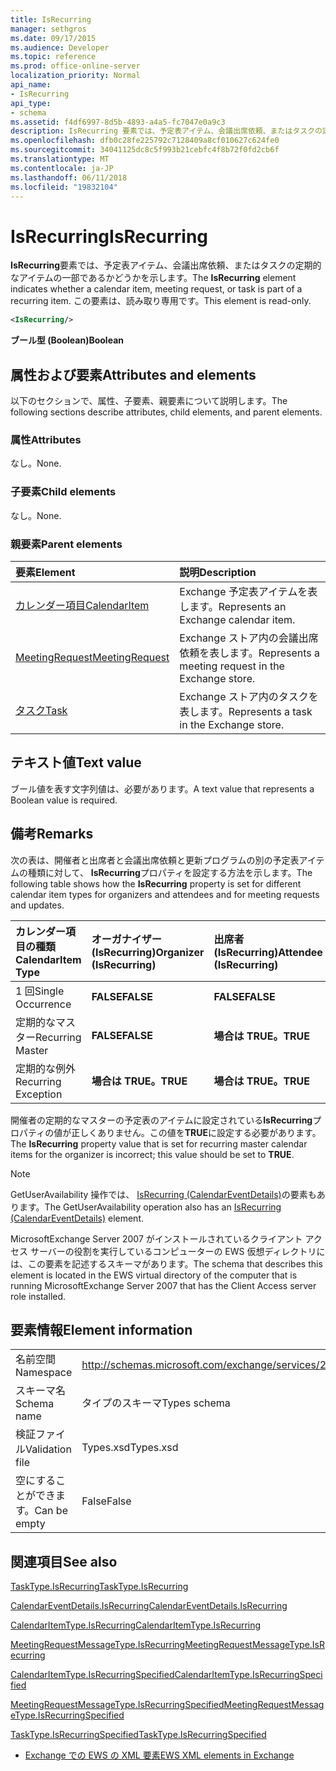 ```yaml
---
title: IsRecurring
manager: sethgros
ms.date: 09/17/2015
ms.audience: Developer
ms.topic: reference
ms.prod: office-online-server
localization_priority: Normal
api_name:
- IsRecurring
api_type:
- schema
ms.assetid: f4df6997-8d5b-4893-a4a5-fc7047e0a9c3
description: IsRecurring 要素では、予定表アイテム、会議出席依頼、またはタスクの定期的なアイテムの一部であるかどうかを示します。 この要素は、読み取り専用です。
ms.openlocfilehash: dfb0c28fe225792c7128409a8cf010627c624fe0
ms.sourcegitcommit: 34041125dc8c5f993b21cebfc4f8b72f0fd2cb6f
ms.translationtype: MT
ms.contentlocale: ja-JP
ms.lasthandoff: 06/11/2018
ms.locfileid: "19832104"
---
```

# <a name="isrecurring"></a><span data-ttu-id="4eba4-104">IsRecurring</span><span class="sxs-lookup"><span data-stu-id="4eba4-104">IsRecurring</span></span>

<span data-ttu-id="4eba4-105">**IsRecurring**要素では、予定表アイテム、会議出席依頼、またはタスクの定期的なアイテムの一部であるかどうかを示します。</span><span class="sxs-lookup"><span data-stu-id="4eba4-105">The **IsRecurring** element indicates whether a calendar item, meeting request, or task is part of a recurring item.</span></span> <span data-ttu-id="4eba4-106">この要素は、読み取り専用です。</span><span class="sxs-lookup"><span data-stu-id="4eba4-106">This element is read-only.</span></span> 
  
```xml
<IsRecurring/>
```

 <span data-ttu-id="4eba4-107">**ブール型 (Boolean)**</span><span class="sxs-lookup"><span data-stu-id="4eba4-107">**Boolean**</span></span>
## <a name="attributes-and-elements"></a><span data-ttu-id="4eba4-108">属性および要素</span><span class="sxs-lookup"><span data-stu-id="4eba4-108">Attributes and elements</span></span>

<span data-ttu-id="4eba4-109">以下のセクションで、属性、子要素、親要素について説明します。</span><span class="sxs-lookup"><span data-stu-id="4eba4-109">The following sections describe attributes, child elements, and parent elements.</span></span>
  
### <a name="attributes"></a><span data-ttu-id="4eba4-110">属性</span><span class="sxs-lookup"><span data-stu-id="4eba4-110">Attributes</span></span>

<span data-ttu-id="4eba4-111">なし。</span><span class="sxs-lookup"><span data-stu-id="4eba4-111">None.</span></span>
  
### <a name="child-elements"></a><span data-ttu-id="4eba4-112">子要素</span><span class="sxs-lookup"><span data-stu-id="4eba4-112">Child elements</span></span>

<span data-ttu-id="4eba4-113">なし。</span><span class="sxs-lookup"><span data-stu-id="4eba4-113">None.</span></span>
  
### <a name="parent-elements"></a><span data-ttu-id="4eba4-114">親要素</span><span class="sxs-lookup"><span data-stu-id="4eba4-114">Parent elements</span></span>

|<span data-ttu-id="4eba4-115">**要素**</span><span class="sxs-lookup"><span data-stu-id="4eba4-115">**Element**</span></span>|<span data-ttu-id="4eba4-116">**説明**</span><span class="sxs-lookup"><span data-stu-id="4eba4-116">**Description**</span></span>|
|:-----|:-----|
|[<span data-ttu-id="4eba4-117">カレンダー項目</span><span class="sxs-lookup"><span data-stu-id="4eba4-117">CalendarItem</span></span>](calendaritem.md) <br/> |<span data-ttu-id="4eba4-118">Exchange 予定表アイテムを表します。</span><span class="sxs-lookup"><span data-stu-id="4eba4-118">Represents an Exchange calendar item.</span></span>  <br/> |
|[<span data-ttu-id="4eba4-119">MeetingRequest</span><span class="sxs-lookup"><span data-stu-id="4eba4-119">MeetingRequest</span></span>](meetingrequest.md) <br/> |<span data-ttu-id="4eba4-120">Exchange ストア内の会議出席依頼を表します。</span><span class="sxs-lookup"><span data-stu-id="4eba4-120">Represents a meeting request in the Exchange store.</span></span>  <br/> |
|[<span data-ttu-id="4eba4-121">タスク</span><span class="sxs-lookup"><span data-stu-id="4eba4-121">Task</span></span>](task.md) <br/> |<span data-ttu-id="4eba4-122">Exchange ストア内のタスクを表します。</span><span class="sxs-lookup"><span data-stu-id="4eba4-122">Represents a task in the Exchange store.</span></span>  <br/> |
   
## <a name="text-value"></a><span data-ttu-id="4eba4-123">テキスト値</span><span class="sxs-lookup"><span data-stu-id="4eba4-123">Text value</span></span>

<span data-ttu-id="4eba4-124">ブール値を表す文字列値は、必要があります。</span><span class="sxs-lookup"><span data-stu-id="4eba4-124">A text value that represents a Boolean value is required.</span></span>
  
## <a name="remarks"></a><span data-ttu-id="4eba4-125">備考</span><span class="sxs-lookup"><span data-stu-id="4eba4-125">Remarks</span></span>

<span data-ttu-id="4eba4-126">次の表は、開催者と出席者と会議出席依頼と更新プログラムの別の予定表アイテムの種類に対して、 **IsRecurring**プロパティを設定する方法を示します。</span><span class="sxs-lookup"><span data-stu-id="4eba4-126">The following table shows how the **IsRecurring** property is set for different calendar item types for organizers and attendees and for meeting requests and updates.</span></span> 
  
|<span data-ttu-id="4eba4-127">**カレンダー項目の種類**</span><span class="sxs-lookup"><span data-stu-id="4eba4-127">**CalendarItem Type**</span></span>|<span data-ttu-id="4eba4-128">**オーガナイザー <br/> (IsRecurring)**</span><span class="sxs-lookup"><span data-stu-id="4eba4-128">**Organizer  <br/> (IsRecurring)**</span></span>|<span data-ttu-id="4eba4-129">**出席者<br/>(IsRecurring)**</span><span class="sxs-lookup"><span data-stu-id="4eba4-129">**Attendee  <br/> (IsRecurring)**</span></span>|<span data-ttu-id="4eba4-130">**会議の更新の要求/ <br/> (IsRecurring)**</span><span class="sxs-lookup"><span data-stu-id="4eba4-130">**Meeting request/update  <br/> (IsRecurring)**</span></span>|
|:-----|:-----|:-----|:-----|
|<span data-ttu-id="4eba4-131">1 回</span><span class="sxs-lookup"><span data-stu-id="4eba4-131">Single Occurrence</span></span>  <br/> |<span data-ttu-id="4eba4-132">**FALSE**</span><span class="sxs-lookup"><span data-stu-id="4eba4-132">**FALSE**</span></span> <br/> |<span data-ttu-id="4eba4-133">**FALSE**</span><span class="sxs-lookup"><span data-stu-id="4eba4-133">**FALSE**</span></span> <br/> |<span data-ttu-id="4eba4-134">**FALSE**</span><span class="sxs-lookup"><span data-stu-id="4eba4-134">**FALSE**</span></span> <br/> |
|<span data-ttu-id="4eba4-135">定期的なマスター</span><span class="sxs-lookup"><span data-stu-id="4eba4-135">Recurring Master</span></span>  <br/> |<span data-ttu-id="4eba4-136">**FALSE**</span><span class="sxs-lookup"><span data-stu-id="4eba4-136">**FALSE**</span></span> <br/> |<span data-ttu-id="4eba4-137">**場合は TRUE。**</span><span class="sxs-lookup"><span data-stu-id="4eba4-137">**TRUE**</span></span> <br/> |<span data-ttu-id="4eba4-138">**場合は TRUE。**</span><span class="sxs-lookup"><span data-stu-id="4eba4-138">**TRUE**</span></span> <br/> |
|<span data-ttu-id="4eba4-139">定期的な例外</span><span class="sxs-lookup"><span data-stu-id="4eba4-139">Recurring Exception</span></span>  <br/> |<span data-ttu-id="4eba4-140">**場合は TRUE。**</span><span class="sxs-lookup"><span data-stu-id="4eba4-140">**TRUE**</span></span> <br/> |<span data-ttu-id="4eba4-141">**場合は TRUE。**</span><span class="sxs-lookup"><span data-stu-id="4eba4-141">**TRUE**</span></span> <br/> |<span data-ttu-id="4eba4-142">**場合は TRUE。**</span><span class="sxs-lookup"><span data-stu-id="4eba4-142">**TRUE**</span></span> <br/> |
   
<span data-ttu-id="4eba4-143">開催者の定期的なマスターの予定表のアイテムに設定されている**IsRecurring**プロパティの値が正しくありません。この値を**TRUE**に設定する必要があります。</span><span class="sxs-lookup"><span data-stu-id="4eba4-143">The **IsRecurring** property value that is set for recurring master calendar items for the organizer is incorrect; this value should be set to **TRUE**.</span></span> 
  
> [!NOTE]
> <span data-ttu-id="4eba4-144">GetUserAvailability 操作では、 [IsRecurring (CalendarEventDetails)](isrecurring-calendareventdetails.md)の要素もあります。</span><span class="sxs-lookup"><span data-stu-id="4eba4-144">The GetUserAvailability operation also has an [IsRecurring (CalendarEventDetails)](isrecurring-calendareventdetails.md) element.</span></span> 
  
<span data-ttu-id="4eba4-145">MicrosoftExchange Server 2007 がインストールされているクライアント アクセス サーバーの役割を実行しているコンピューターの EWS 仮想ディレクトリには、この要素を記述するスキーマがあります。</span><span class="sxs-lookup"><span data-stu-id="4eba4-145">The schema that describes this element is located in the EWS virtual directory of the computer that is running MicrosoftExchange Server 2007 that has the Client Access server role installed.</span></span>
  
## <a name="element-information"></a><span data-ttu-id="4eba4-146">要素情報</span><span class="sxs-lookup"><span data-stu-id="4eba4-146">Element information</span></span>

|||
|:-----|:-----|
|<span data-ttu-id="4eba4-147">名前空間</span><span class="sxs-lookup"><span data-stu-id="4eba4-147">Namespace</span></span>  <br/> |http://schemas.microsoft.com/exchange/services/2006/types  <br/> |
|<span data-ttu-id="4eba4-148">スキーマ名</span><span class="sxs-lookup"><span data-stu-id="4eba4-148">Schema name</span></span>  <br/> |<span data-ttu-id="4eba4-149">タイプのスキーマ</span><span class="sxs-lookup"><span data-stu-id="4eba4-149">Types schema</span></span>  <br/> |
|<span data-ttu-id="4eba4-150">検証ファイル</span><span class="sxs-lookup"><span data-stu-id="4eba4-150">Validation file</span></span>  <br/> |<span data-ttu-id="4eba4-151">Types.xsd</span><span class="sxs-lookup"><span data-stu-id="4eba4-151">Types.xsd</span></span>  <br/> |
|<span data-ttu-id="4eba4-152">空にすることができます。</span><span class="sxs-lookup"><span data-stu-id="4eba4-152">Can be empty</span></span>  <br/> |<span data-ttu-id="4eba4-153">False</span><span class="sxs-lookup"><span data-stu-id="4eba4-153">False</span></span>  <br/> |
   
## <a name="see-also"></a><span data-ttu-id="4eba4-154">関連項目</span><span class="sxs-lookup"><span data-stu-id="4eba4-154">See also</span></span>



[<span data-ttu-id="4eba4-155">TaskType.IsRecurring</span><span class="sxs-lookup"><span data-stu-id="4eba4-155">TaskType.IsRecurring</span></span>](https://msdn.microsoft.com/library/ExchangeWebServices.TaskType.IsRecurring.aspx)
  
[<span data-ttu-id="4eba4-156">CalendarEventDetails.IsRecurring</span><span class="sxs-lookup"><span data-stu-id="4eba4-156">CalendarEventDetails.IsRecurring</span></span>](https://msdn.microsoft.com/library/ExchangeWebServices.CalendarEventDetails.IsRecurring.aspx)
  
[<span data-ttu-id="4eba4-157">CalendarItemType.IsRecurring</span><span class="sxs-lookup"><span data-stu-id="4eba4-157">CalendarItemType.IsRecurring</span></span>](https://msdn.microsoft.com/library/ExchangeWebServices.CalendarItemType.IsRecurring.aspx)
  
[<span data-ttu-id="4eba4-158">MeetingRequestMessageType.IsRecurring</span><span class="sxs-lookup"><span data-stu-id="4eba4-158">MeetingRequestMessageType.IsRecurring</span></span>](https://msdn.microsoft.com/library/ExchangeWebServices.MeetingRequestMessageType.IsRecurring.aspx)
  
[<span data-ttu-id="4eba4-159">CalendarItemType.IsRecurringSpecified</span><span class="sxs-lookup"><span data-stu-id="4eba4-159">CalendarItemType.IsRecurringSpecified</span></span>](https://msdn.microsoft.com/library/ExchangeWebServices.CalendarItemType.IsRecurringSpecified.aspx)
  
[<span data-ttu-id="4eba4-160">MeetingRequestMessageType.IsRecurringSpecified</span><span class="sxs-lookup"><span data-stu-id="4eba4-160">MeetingRequestMessageType.IsRecurringSpecified</span></span>](https://msdn.microsoft.com/library/ExchangeWebServices.MeetingRequestMessageType.IsRecurringSpecified.aspx)
  
[<span data-ttu-id="4eba4-161">TaskType.IsRecurringSpecified</span><span class="sxs-lookup"><span data-stu-id="4eba4-161">TaskType.IsRecurringSpecified</span></span>](https://msdn.microsoft.com/library/ExchangeWebServices.TaskType.IsRecurringSpecified.aspx)


- [<span data-ttu-id="4eba4-162">Exchange での EWS の XML 要素</span><span class="sxs-lookup"><span data-stu-id="4eba4-162">EWS XML elements in Exchange</span></span>](ews-xml-elements-in-exchange.md)

